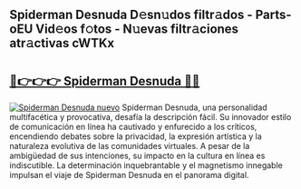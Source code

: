 ## Spiderman Desnuda D𝚎sn𝚞dos filtr𝚊dos - Parts-oEU Vid𝚎os f𝚘tos - N𝚞evas filtr𝚊ciones atr𝚊ctivas cWTKx

# <h2><a href="http://mbb3iy.tromn.icu/?c=Spiderman+Desnuda">🔗👉👉👉 Spiderman Desnuda 🔗🔗</a></h2>

[![Spiderman Desnuda nuevo](https://i.imgur.com/pEAQMta.gif)](http://mbb3iy.tromn.icu/?c=Spiderman+Desnuda)
Spiderman Desnuda, una personalidad multifacética y provocativa, desafía la descripción fácil. Su innovador estilo de comunicación en línea ha cautivado y enfurecido a los críticos, encendiendo debates sobre la privacidad, la expresión artística y la naturaleza evolutiva de las comunidades virtuales. A pesar de la ambigüedad de sus intenciones, su impacto en la cultura en línea es indiscutible. La determinación inquebrantable y el magnetismo innegable impulsan el viaje de Spiderman Desnuda en el panorama digital.
